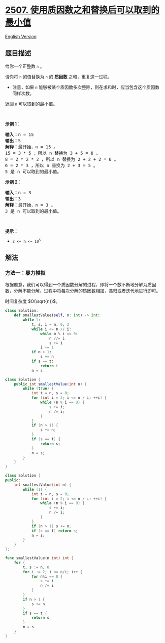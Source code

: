 # [2507. 使用质因数之和替换后可以取到的最小值](https://leetcode.cn/problems/smallest-value-after-replacing-with-sum-of-prime-factors)

[English Version](/solution/2500-2599/2507.Smallest%20Value%20After%20Replacing%20With%20Sum%20of%20Prime%20Factors/README_EN.md)

<!-- tags:数学,数论,模拟 -->

<!-- difficulty:中等 -->

## 题目描述

<!-- 这里写题目描述 -->

<p>给你一个正整数 <code>n</code> 。</p>

<p>请你将 <code>n</code> 的值替换为 <code>n</code> 的 <strong>质因数</strong> 之和，重复这一过程。</p>

<ul>
	<li>注意，如果 <code>n</code> 能够被某个质因数多次整除，则在求和时，应当包含这个质因数同样次数。</li>
</ul>

<p>返回<em> </em><code>n</code><em> </em>可以取到的最小值。</p>

<p>&nbsp;</p>

<p><strong>示例 1：</strong></p>

<pre><strong>输入：</strong>n = 15
<strong>输出：</strong>5
<strong>解释：</strong>最开始，n = 15 。
15 = 3 * 5 ，所以 n 替换为 3 + 5 = 8 。
8 = 2 * 2 * 2 ，所以 n 替换为 2 + 2 + 2 = 6 。
6 = 2 * 3 ，所以 n 替换为 2 + 3 = 5 。
5 是 n 可以取到的最小值。
</pre>

<p><strong>示例 2：</strong></p>

<pre><strong>输入：</strong>n = 3
<strong>输出：</strong>3
<strong>解释：</strong>最开始，n = 3 。
3 是 n 可以取到的最小值。</pre>

<p>&nbsp;</p>

<p><strong>提示：</strong></p>

<ul>
	<li><code>2 &lt;= n &lt;= 10<sup>5</sup></code></li>
</ul>

## 解法

### 方法一：暴力模拟

根据题意，我们可以得到一个质因数分解的过程，即将一个数不断地分解为质因数，分解不能分解。过程中将每次分解的质因数相加，递归或者迭代地进行即可。

时间复杂度 $O(\sqrt{n})$。

<!-- tabs:start -->

```python
class Solution:
    def smallestValue(self, n: int) -> int:
        while 1:
            t, s, i = n, 0, 2
            while i <= n // i:
                while n % i == 0:
                    n //= i
                    s += i
                i += 1
            if n > 1:
                s += n
            if s == t:
                return t
            n = s
```

```java
class Solution {
    public int smallestValue(int n) {
        while (true) {
            int t = n, s = 0;
            for (int i = 2; i <= n / i; ++i) {
                while (n % i == 0) {
                    s += i;
                    n /= i;
                }
            }
            if (n > 1) {
                s += n;
            }
            if (s == t) {
                return s;
            }
            n = s;
        }
    }
}
```

```cpp
class Solution {
public:
    int smallestValue(int n) {
        while (1) {
            int t = n, s = 0;
            for (int i = 2; i <= n / i; ++i) {
                while (n % i == 0) {
                    s += i;
                    n /= i;
                }
            }
            if (n > 1) s += n;
            if (s == t) return s;
            n = s;
        }
    }
};
```

```go
func smallestValue(n int) int {
	for {
		t, s := n, 0
		for i := 2; i <= n/i; i++ {
			for n%i == 0 {
				s += i
				n /= i
			}
		}
		if n > 1 {
			s += n
		}
		if s == t {
			return s
		}
		n = s
	}
}
```

<!-- tabs:end -->

<!-- end -->
